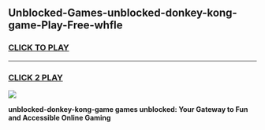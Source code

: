 
## Unblocked-Games-unblocked-donkey-kong-game-Play-Free-whfle
<h3>
<a href="https://premium76.site?title=unblocked-donkey-kong-game&ref=10A">CLICK TO PLAY</a></h3>
<hr>

<h3>
<a href="https://premium76.site?title=unblocked-donkey-kong-game&ref=10A">CLICK 2 PLAY</a>
  
</h3>

<a href="https://premium76.site?title=unblocked-donkey-kong-game&ref=10A"><img src="https://clearcache.store/games.png"></a>


**unblocked-donkey-kong-game games unblocked: Your Gateway to Fun and Accessible Online Gaming**
